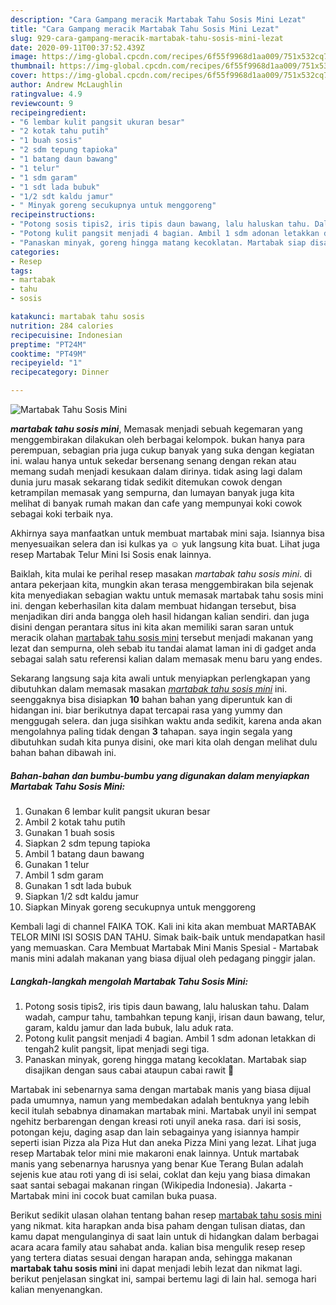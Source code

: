 ```yaml
---
description: "Cara Gampang meracik Martabak Tahu Sosis Mini Lezat"
title: "Cara Gampang meracik Martabak Tahu Sosis Mini Lezat"
slug: 929-cara-gampang-meracik-martabak-tahu-sosis-mini-lezat
date: 2020-09-11T00:37:52.439Z
image: https://img-global.cpcdn.com/recipes/6f55f9968d1aa009/751x532cq70/martabak-tahu-sosis-mini-foto-resep-utama.jpg
thumbnail: https://img-global.cpcdn.com/recipes/6f55f9968d1aa009/751x532cq70/martabak-tahu-sosis-mini-foto-resep-utama.jpg
cover: https://img-global.cpcdn.com/recipes/6f55f9968d1aa009/751x532cq70/martabak-tahu-sosis-mini-foto-resep-utama.jpg
author: Andrew McLaughlin
ratingvalue: 4.9
reviewcount: 9
recipeingredient:
- "6 lembar kulit pangsit ukuran besar"
- "2 kotak tahu putih"
- "1 buah sosis"
- "2 sdm tepung tapioka"
- "1 batang daun bawang"
- "1 telur"
- "1 sdm garam"
- "1 sdt lada bubuk"
- "1/2 sdt kaldu jamur"
- " Minyak goreng secukupnya untuk menggoreng"
recipeinstructions:
- "Potong sosis tipis2, iris tipis daun bawang, lalu haluskan tahu. Dalam wadah, campur tahu, tambahkan tepung kanji, irisan daun bawang, telur, garam, kaldu jamur dan lada bubuk, lalu aduk rata."
- "Potong kulit pangsit menjadi 4 bagian. Ambil 1 sdm adonan letakkan di tengah2 kulit pangsit, lipat menjadi segi tiga."
- "Panaskan minyak, goreng hingga matang kecoklatan. Martabak siap disajikan dengan saus cabai ataupun cabai rawit 🤤"
categories:
- Resep
tags:
- martabak
- tahu
- sosis

katakunci: martabak tahu sosis 
nutrition: 284 calories
recipecuisine: Indonesian
preptime: "PT24M"
cooktime: "PT49M"
recipeyield: "1"
recipecategory: Dinner

---
```



![Martabak Tahu Sosis Mini](https://img-global.cpcdn.com/recipes/6f55f9968d1aa009/751x532cq70/martabak-tahu-sosis-mini-foto-resep-utama.jpg)

<b><i>martabak tahu sosis mini</i></b>, Memasak menjadi sebuah kegemaran yang menggembirakan dilakukan oleh berbagai kelompok. bukan hanya para perempuan, sebagian pria juga cukup banyak yang suka dengan kegiatan ini. walau hanya untuk sekedar bersenang senang dengan rekan atau memang sudah menjadi kesukaan dalam dirinya. tidak asing lagi dalam dunia juru masak sekarang tidak sedikit ditemukan cowok dengan ketrampilan memasak yang sempurna, dan lumayan banyak juga kita melihat di banyak rumah makan dan cafe yang mempunyai koki cowok sebagai koki terbaik nya.

Akhirnya saya manfaatkan untuk membuat martabak mini saja. Isiannya bisa menyesuaikan selera dan isi kulkas ya ☺️ yuk langsung kita buat. Lihat juga resep Martabak Telur Mini Isi Sosis enak lainnya.

Baiklah, kita mulai ke perihal resep masakan <i>martabak tahu sosis mini</i>. di antara pekerjaan kita, mungkin akan terasa menggembirakan bila sejenak kita menyediakan sebagian waktu untuk memasak martabak tahu sosis mini ini. dengan keberhasilan kita dalam membuat hidangan tersebut, bisa menjadikan diri anda bangga oleh hasil hidangan kalian sendiri. dan juga disini dengan perantara situs ini kita akan memiliki saran saran untuk meracik olahan <u>martabak tahu sosis mini</u> tersebut menjadi makanan yang lezat dan sempurna, oleh sebab itu tandai alamat laman ini di gadget anda sebagai salah satu referensi kalian dalam memasak menu baru yang endes.


Sekarang langsung saja kita awali untuk menyiapkan perlengkapan yang dibutuhkan dalam memasak masakan <u><i>martabak tahu sosis mini</i></u> ini. seenggaknya bisa disiapkan <b>10</b> bahan bahan yang diperuntuk kan di hidangan ini. biar berikutnya dapat tercapai rasa yang yummy dan menggugah selera. dan juga sisihkan waktu anda sedikit, karena anda akan mengolahnya paling tidak dengan <b>3</b> tahapan. saya ingin segala yang dibutuhkan sudah kita punya disini, oke mari kita olah dengan melihat dulu bahan bahan dibawah ini.

<!--inarticleads1-->

##### Bahan-bahan dan bumbu-bumbu yang digunakan dalam menyiapkan Martabak Tahu Sosis Mini:

1. Gunakan 6 lembar kulit pangsit ukuran besar
1. Ambil 2 kotak tahu putih
1. Gunakan 1 buah sosis
1. Siapkan 2 sdm tepung tapioka
1. Ambil 1 batang daun bawang
1. Gunakan 1 telur
1. Ambil 1 sdm garam
1. Gunakan 1 sdt lada bubuk
1. Siapkan 1/2 sdt kaldu jamur
1. Siapkan  Minyak goreng secukupnya untuk menggoreng


Kembali lagi di channel FAIKA TOK. Kali ini kita akan membuat MARTABAK TELOR MINI ISI SOSIS DAN TAHU. Simak baik-baik untuk mendapatkan hasil yang memuaskan. Cara Membuat Martabak Mini Manis Spesial - Martabak manis mini adalah makanan yang biasa dijual oleh pedagang pinggir jalan. 

<!--inarticleads2-->

##### Langkah-langkah mengolah Martabak Tahu Sosis Mini:

1. Potong sosis tipis2, iris tipis daun bawang, lalu haluskan tahu. Dalam wadah, campur tahu, tambahkan tepung kanji, irisan daun bawang, telur, garam, kaldu jamur dan lada bubuk, lalu aduk rata.
1. Potong kulit pangsit menjadi 4 bagian. Ambil 1 sdm adonan letakkan di tengah2 kulit pangsit, lipat menjadi segi tiga.
1. Panaskan minyak, goreng hingga matang kecoklatan. Martabak siap disajikan dengan saus cabai ataupun cabai rawit 🤤


Martabak ini sebenarnya sama dengan martabak manis yang biasa dijual pada umumnya, namun yang membedakan adalah bentuknya yang lebih kecil itulah sebabnya dinamakan martabak mini. Martabak unyil ini sempat ngehitz berbarengan dengan kreasi roti unyil aneka rasa. dari isi sosis, potongan keju, daging asap dan lain sebagainya yang isiannya hampir seperti isian Pizza ala Piza Hut dan aneka Pizza Mini yang lezat. Lihat juga resep Martabak telor mini mie makaroni enak lainnya. Untuk martabak manis yang sebenarnya harusnya yang benar Kue Terang Bulan adalah sejenis kue atau roti yang di isi selai, coklat dan keju yang biasa dimakan saat santai sebagai makanan ringan (Wikipedia Indonesia). Jakarta - Martabak mini ini cocok buat camilan buka puasa. 

Berikut sedikit ulasan olahan tentang bahan resep <u>martabak tahu sosis mini</u> yang nikmat. kita harapkan anda bisa paham dengan tulisan diatas, dan kamu dapat mengulanginya di saat lain untuk di hidangkan dalam berbagai acara acara family atau sahabat anda. kalian bisa mengulik resep resep yang tertera diatas sesuai dengan harapan anda, sehingga makanan <b>martabak tahu sosis mini</b> ini dapat menjadi lebih lezat dan nikmat lagi. berikut penjelasan singkat ini, sampai bertemu lagi di lain hal. semoga hari kalian menyenangkan.
